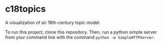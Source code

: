 # c18topics
A visualization of an 18th-century topic model.

To run this project, clone this repository. Then, run a python simple server from your command line with the command `python -m SimpleHTTPServer`. 
